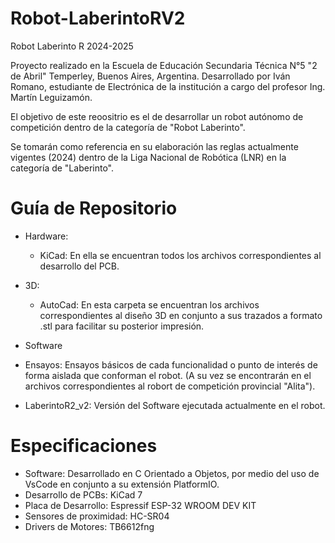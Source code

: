 # Robot-LaberintoRV2
Robot Laberinto R 2024-2025

Proyecto realizado en la Escuela de Educación Secundaria Técnica N°5 "2 de Abril" Temperley, Buenos Aires, Argentina. Desarrollado por Iván Romano, estudiante de Electrónica de la institución a cargo del profesor Ing. Martín Leguizamón.

El objetivo de este reoositrio es el de desarrollar un robot autónomo de competición dentro de la categoría de "Robot Laberinto". 

Se tomarán como referencia en su elaboración las reglas actualmente vigentes (2024) dentro de la Liga Nacional de Robótica (LNR) en la categoría de "Laberinto". 


# Guía de Repositorio

- Hardware:
  - KiCad: En ella se encuentran todos los archivos correspondientes al desarrollo del PCB.

- 3D:
  - AutoCad: En esta carpeta se encuentran los archivos correspondientes al diseño 3D en conjunto a sus trazados a formato .stl para facilitar su posterior impresión. 

- Software
 - Ensayos: Ensayos básicos de cada funcionalidad o punto de interés de forma aislada que conforman el robot. (A su vez se encontrarán en el archivos correspondientes al robort de competición provincial "Alita").
- LaberintoR2_v2: Versión del Software ejecutada actualmente en el robot. 

# Especificaciones

- Software: Desarrollado en C Orientado a Objetos, por medio del uso de VsCode en conjunto a su extensión PlatformIO.
- Desarrollo de PCBs: KiCad 7
- Placa de Desarrollo: Espressif ESP-32 WROOM DEV KIT
- Sensores de proximidad: HC-SR04
- Drivers de Motores: TB6612fng
